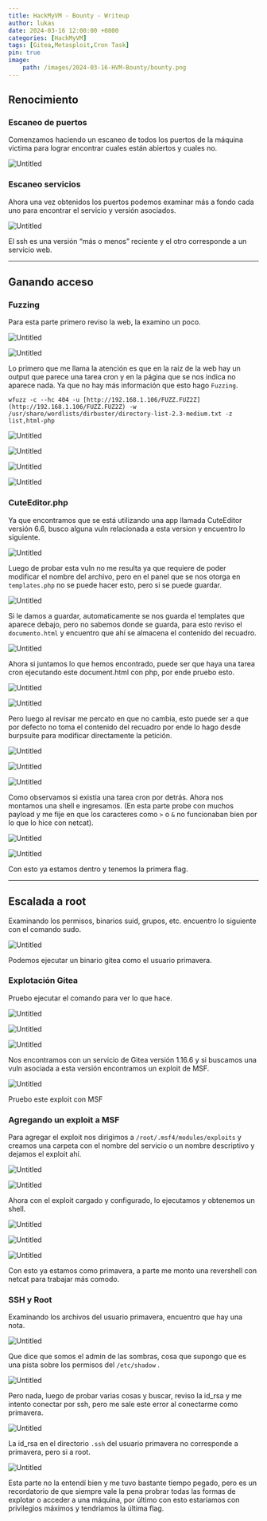 ```yaml
---
title: HackMyVM - Bounty - Writeup
author: lukas
date: 2024-03-16 12:00:00 +0800
categories: [HackMyVM]
tags: [Gitea,Metasploit,Cron Task]
pin: true
image:
    path: /images/2024-03-16-HVM-Bounty/bounty.png
---
```



## Renocimiento

### Escaneo de puertos

Comenzamos haciendo un escaneo de todos los puertos de la máquina victima para lograr encontrar cuales están abiertos y cuales no.

![Untitled](/images/2024-03-16-HVM-Bounty/Untitled.png)

### Escaneo servicios

Ahora una vez obtenidos los puertos podemos examinar más a fondo cada uno para encontrar el servicio y versión asociados.

![Untitled](/images/2024-03-16-HVM-Bounty/Untitled%201.png)

El ssh es una versión “más o menos” reciente y el otro corresponde a un servicio web.

---

## Ganando acceso

### Fuzzing

Para esta parte primero reviso la web, la examino un poco.

![Untitled](/images/2024-03-16-HVM-Bounty/Untitled%202.png)

![Untitled](/images/2024-03-16-HVM-Bounty/Untitled%203.png)

Lo primero que me llama la atención es que en la raiz de la web hay un output que parece una tarea cron y en la página que se nos indica no aparece nada. Ya que no hay más información que esto hago `Fuzzing`.

 `wfuzz -c --hc 404 -u [http://192.168.1.106/FUZZ.FUZ2Z](http://192.168.1.106/FUZZ.FUZ2Z) -w /usr/share/wordlists/dirbuster/directory-list-2.3-medium.txt -z list,html-php`

![Untitled](/images/2024-03-16-HVM-Bounty/Untitled%204.png)

![Untitled](/images/2024-03-16-HVM-Bounty/Untitled%205.png)

![Untitled](/images/2024-03-16-HVM-Bounty/Untitled%206.png)

![Untitled](/images/2024-03-16-HVM-Bounty/Untitled%207.png)

### CuteEditor.php

Ya que encontramos que se está utilizando una app llamada CuteEditor versión 6.6, busco alguna vuln relacionada a esta version y encuentro lo siguiente.

![Untitled](/images/2024-03-16-HVM-Bounty/Untitled%208.png)

Luego de probar esta vuln no me resulta ya que requiere de poder modificar el nombre del archivo, pero en el panel que se nos otorga en `templates.php` no se puede hacer esto, pero si se puede guardar.

![Untitled](/images/2024-03-16-HVM-Bounty/Untitled%209.png)

Si le damos a guardar, automaticamente se nos guarda el templates que aparece debajo, pero no sabemos donde se guarda, para esto reviso el `documento.html` y encuentro que ahí se almacena el contenido del recuadro.

![Untitled](/images/2024-03-16-HVM-Bounty/Untitled%2010.png)

Ahora si juntamos lo que hemos encontrado, puede ser que haya una tarea cron ejecutando este document.html con php, por ende pruebo esto.

![Untitled](/images/2024-03-16-HVM-Bounty/Untitled%2011.png)

![Untitled](/images/2024-03-16-HVM-Bounty/Untitled%2012.png)

Pero luego al revisar me percato en que no cambia, esto puede ser a que por defecto no toma el contenido del recuadro por ende lo hago desde burpsuite para modificar directamente la petición.

![Untitled](/images/2024-03-16-HVM-Bounty/Untitled%2013.png)

![Untitled](/images/2024-03-16-HVM-Bounty/Untitled%2014.png)

![Untitled](/images/2024-03-16-HVM-Bounty/Untitled%2015.png)

Como observamos si existia una tarea cron por detrás. Ahora nos montamos una shell e ingresamos. (En esta parte probe con muchos payload y me fije en que los caracteres como `>` o `&` no funcionaban bien por lo que lo hice con netcat).

![Untitled](/images/2024-03-16-HVM-Bounty/Untitled%2016.png)

![Untitled](/images/2024-03-16-HVM-Bounty/Untitled%2017.png)

Con esto ya estamos dentro y tenemos la primera flag.

---

## Escalada a root

Examinando los permisos, binarios suid, grupos, etc. encuentro lo siguiente con el comando sudo.

![Untitled](/images/2024-03-16-HVM-Bounty/Untitled%2018.png)

Podemos ejecutar un binario gitea como el usuario primavera.

### Explotación Gitea

Pruebo ejecutar el comando para ver lo que hace.

![Untitled](/images/2024-03-16-HVM-Bounty/Untitled%2019.png)

![Untitled](/images/2024-03-16-HVM-Bounty/Untitled%2020.png)

![Untitled](/images/2024-03-16-HVM-Bounty/Untitled%2021.png)

Nos encontramos con un servicio de Gitea versión 1.16.6 y  si buscamos una vuln asociada a esta versión encontramos un exploit de MSF.

![Untitled](/images/2024-03-16-HVM-Bounty/Untitled%2022.png)

Pruebo este exploit con MSF 

### Agregando un exploit a MSF

Para agregar el exploit nos dirigimos a `/root/.msf4/modules/exploits` y creamos una carpeta con el nombre del servicio o un nombre descriptivo y dejamos el exploit ahí.

![Untitled](/images/2024-03-16-HVM-Bounty/Untitled%2023.png)

![Untitled](/images/2024-03-16-HVM-Bounty/Untitled%2024.png)

Ahora con el exploit cargado y configurado, lo ejecutamos y obtenemos un shell.

![Untitled](/images/2024-03-16-HVM-Bounty/Untitled%2025.png)

![Untitled](/images/2024-03-16-HVM-Bounty/Untitled%2026.png)

![Untitled](/images/2024-03-16-HVM-Bounty/Untitled%2027.png)

Con esto ya estamos como primavera, a parte me monto una revershell con netcat para trabajar más comodo.

### SSH y Root

Examinando los archivos del usuario primavera, encuentro que hay una nota.

![Untitled](/images/2024-03-16-HVM-Bounty/Untitled%2028.png)

Que dice que somos el admin de las sombras, cosa que supongo que es una pista sobre los permisos del `/etc/shadow` .

![Untitled](/images/2024-03-16-HVM-Bounty/Untitled%2029.png)

Pero nada, luego de probar varias cosas y buscar, reviso la id_rsa y me intento conectar por ssh, pero me sale este error al conectarme como primavera.

![Untitled](/images/2024-03-16-HVM-Bounty/Untitled%2030.png)

La id_rsa en el directorio `.ssh` del usuario primavera no corresponde a primavera, pero si a root.

![Untitled](/images/2024-03-16-HVM-Bounty/Untitled%2031.png)

Esta parte no la entendí bien y me tuvo bastante tiempo pegado, pero es un recordatorio de que siempre vale la pena probrar todas las formas de explotar o acceder a una máquina, por último con esto estariamos con privilegios máximos y tendriamos la última flag.
